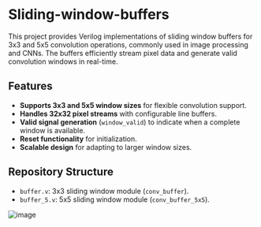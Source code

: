 # Sliding-window-buffers

This project provides Verilog implementations of sliding window buffers for 3x3 and 5x5 convolution operations, commonly used in image processing and CNNs. The buffers efficiently stream pixel data and generate valid convolution windows in real-time.

## Features
- **Supports 3x3 and 5x5 window sizes** for flexible convolution support.
- **Handles 32x32 pixel streams** with configurable line buffers.
- **Valid signal generation** (`window_valid`) to indicate when a complete window is available.
- **Reset functionality** for initialization.
- **Scalable design** for adapting to larger window sizes.

## Repository Structure
- `buffer.v`: 3x3 sliding window module (`conv_buffer`).
- `buffer_5.v`: 5x5 sliding window module (`conv_buffer_5x5`).

![image](https://github.com/user-attachments/assets/89a6cb2e-ea8d-41f8-9ca3-23633865bd66)
